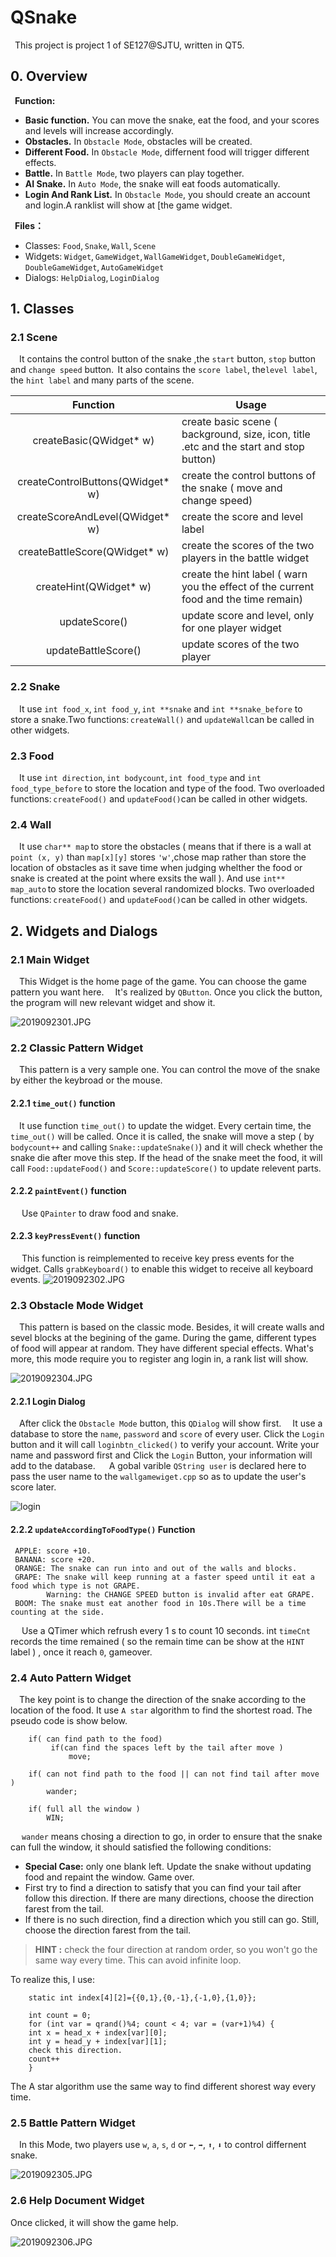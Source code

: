 # QSnake
&ensp;This project is project 1 of SE127@SJTU, written in QT5.
<pr>
## 0. Overview

&ensp;**Function:**</br>

- **Basic function.** You can move the snake, eat the food, and your scores and levels will increase accordingly.
- **Obstacles.** In `Obstacle Mode`, obstacles will be created.
- **Different Food.** In `Obstacle Mode`, differnent food will trigger different effects.
- **Battle.** In `Battle Mode`, two players can play together.
- **AI Snake.** In `Auto Mode`, the snake will eat foods automatically.
- **Login And Rank List.** In `Obstacle Mode`, you should create an account and login.A ranklist will show at [the game widget.

&ensp;**Files：**

- Classes: `Food`,&thinsp;`Snake`,&thinsp;`Wall`,&thinsp;`Scene`
- Widgets: `Widget`,&thinsp;`GameWidget`,&thinsp;`WallGameWidget`,&thinsp;`DoubleGameWidget`,&thinsp;`DoubleGameWidget`,&thinsp;`AutoGameWidget`
- Dialogs: `HelpDialog`,&thinsp;`LoginDialog`

## 1. Classes

### 2.1 Scene
&emsp;It contains the control button of the snake ,the `start` button, `stop` button and `change speed` button.&thinsp; It also contains the `score label`, the`level label`, the `hint label` and many parts of the scene. 

| Function | Usage 
| :-: | -
|createBasic(QWidget* w)| create basic scene ( background, size, icon, title .etc and the start and stop button)
|createControlButtons(QWidget* w) | create the control buttons of the snake ( move and change speed) 
|createScoreAndLevel(QWidget* w)| create the score and level label 
|createBattleScore(QWidget* w)| create the scores of the two players in the battle widget
|createHint(QWidget* w) | create the hint label ( warn you the effect of the current food and the time remain)
|updateScore()|update score and level, only for one player widget
|updateBattleScore()|update scores of the two player


### 2.2 Snake
&emsp;It use `int food_x`,&thinsp;`int food_y`,&thinsp;`int **snake` and `int **snake_before` to store a snake.Two functions:&thinsp;`createWall()` and `updateWall`can be called in other widgets.

### 2.3 Food
&emsp;It use `int direction`,&thinsp;`int bodycount`,&thinsp;`int food_type` and `int food_type_before` to store the location and type of the food. Two  overloaded functions:&thinsp;`createFood()` and `updateFood()`can be called in other widgets.

### 2.4 Wall
&emsp;It use `char** map`&thinsp;to store the obstacles ( means that if there is a wall at `point (x, y)` than `map[x][y]` stores `'w'`,chose map rather than store the location of obstacles as it save time when judging whelther the food or snake is created at the point where exsits the wall ). And use `int** map_auto`&thinsp;to store the location several randomized blocks. Two  overloaded functions:&thinsp;`createFood()` and `updateFood()`can be called in other widgets.

## 2. Widgets and Dialogs
### 2.1 Main Widget
&emsp;This Widget is the home page of the game. You can choose the game pattern you want here.
&emsp;It's realized by `QButton`. Once you click the button, the program will new relevant widget and show it.</br>

![2019092301.JPG](https://i.loli.net/2019/09/23/4WpoAV1jOZFq6Ub.jpg)

### 2.2 Classic Pattern Widget

&emsp;This pattern is a very sample one. You can control the move of the snake by either the keybroad or the mouse.
#### 2.2.1 `time_out()` function
&emsp;It use function `time_out()` to update the widget. Every certain time, the `time_out()` will be called. Once it is called, the snake will move a step ( by `bodycount++` and calling `Snake::updateSnake()`) and it will check whether the snake die after move this step. If the head of the snake meet the food, it will call `Food::updateFood()` and `Score::updateScore()` to update relevent parts.
#### 2.2.2 `paintEvent()` function
&emsp; Use `QPainter` to draw food and snake.
#### 2.2.3 `keyPressEvent()` function
&emsp; This function is reimplemented to receive key press events for the widget. Calls `grabKeyboard()` to enable this widget to receive all keyboard events.
![2019092302.JPG](https://i.loli.net/2019/09/23/HNAsPK72yULGBCi.jpg)

### 2.3 Obstacle Mode Widget
&emsp;This pattern is based on the classic mode. Besides, it will create walls and sevel blocks at the begining of the game. During the game, different types of food will appear at random. They have different special effects. What's more, this mode require you to register ang login in, a rank list will show.

![2019092304.JPG](https://i.loli.net/2019/09/23/Iwcb2mNGQPrvJEZ.jpg)

#### 2.2.1 Login Dialog
&emsp;After click the `Obstacle Mode` button, this `QDialog` will show first.
&emsp;It use a database to store the `name`, `password` and `score` of every user. Click the `Login ` button and it will call `loginbtn_clicked()` to verify your account. Write your name and password first and Click the `Login` Button, your information will add to the database. 
&emsp; A gobal varible `QString user` is declared here to pass the user name to the `wallgamewiget.cpp` so as to update the user's score later. 

![login](https://i.loli.net/2019/09/23/aUZN5eIiQu6H8AY.jpg)

#### 2.2.2 `updateAccordingToFoodType()` Function

     APPLE: score +10.
     BANANA: score +20.
     ORANGE: The snake can run into and out of the walls and blocks.
     GRAPE: The snake will keep running at a faster speed until it eat a food which type is not GRAPE.
            Warning: the CHANGE SPEED button is invalid after eat GRAPE.
     BOOM: The snake must eat another food in 10s.There will be a time counting at the side.
&emsp; Use a QTimer which refrush every 1 s to count 10 seconds.  int `timeCnt` records the  time remained ( so the remain time can be show at the `HINT` label ) , once it reach `0`, gameover.
### 2.4 Auto Pattern Widget

&emsp;The key point is to change the direction of the snake according to the location of the food. It use `A star` algorithm to find the shortest road. The pseudo code is show below. 


	    if( can find path to the food)
	         if(can find the spaces left by the tail after move )
	             move;
	         
	    if( can not find path to the food || can not find tail after move )
	        wander;

	    if( full all the window )
	        WIN;

&emsp; `wander` means chosing a direction to go, in order to ensure that the snake can full the window, it should satisfied the following conditions:

- **Special Case:** only one blank left. Update the snake without updating food and repaint the window. Game over.
- First try to find a direction to satisfy that you can find your tail after follow this direction. If there are many directions, choose the direction farest from the tail.
- If there is no such direction, find a direction which you still can go. Still, choose the direction farest from the tail.	<br>	

>**HINT :** check the four direction at random order, so you won't go the same way every time. This can avoid infinite loop.

To realize this, I use:

	    static int index[4][2]={{0,1},{0,-1},{-1,0},{1,0}};

	    int count = 0;
	    for (int var = qrand()%4; count < 4; var = (var+1)%4) {
		int x = head_x + index[var][0];
		int y = head_y + index[var][1];
		check this direction.
		count++
	    } 

The A star algorithm use the same way to find different shorest way every time.

### 2.5 Battle Pattern Widget
&emsp;In this Mode, two players use `w`, `a`, `s`, `d` or `⬅`, `➡`, `⬆`, `⬇` to control differnent snake.

![2019092305.JPG](https://i.loli.net/2019/09/23/mutqLiMdsARNJo1.jpg)

### 2.6 Help Document Widget

Once clicked, it will show the game help.

![2019092306.JPG](https://i.loli.net/2019/09/23/U6dVApZhMrqbjOi.jpg)
